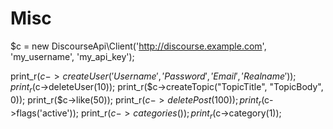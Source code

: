 # Misc
$c = new DiscourseApi\Client('http://discourse.example.com', 'my_username', 'my_api_key');

print_r($c->createUser('Username', 'Password', 'Email', 'Realname'));
print_r($c->deleteUser(10));
print_r($c->createTopic("TopicTitle", "TopicBody", 0));
print_r($c->like(50));
print_r($c->deletePost(100));
print_r($c->flags('active'));
print_r($c->categories());
print_r($c->category(1));


